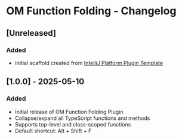 <!-- Keep a Changelog guide -> https://keepachangelog.com -->

# OM Function Folding - Changelog

## [Unreleased]
### Added
- Initial scaffold created from [IntelliJ Platform Plugin Template](https://github.com/JetBrains/intellij-platform-plugin-template)

## [1.0.0] - 2025-05-10
### Added
- Initial release of OM Function Folding Plugin
- Collapse/expand all TypeScript functions and methods
- Supports top-level and class-scoped functions
- Default shortcut: Alt + Shift + F